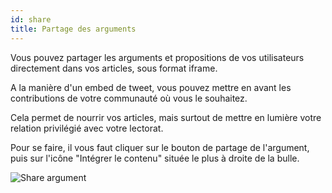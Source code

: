 ```yaml
---
id: share
title: Partage des arguments
---
```


Vous pouvez partager les arguments et propositions de vos utilisateurs directement dans vos articles, sous format iframe.

A la manière d'un embed de tweet, vous pouvez mettre en avant les contributions de votre communauté où vous le souhaitez. 

Cela permet de nourrir vos articles, mais surtout de mettre en lumière votre relation privilégié avec votre lectorat. 

Pour se faire, il vous faut cliquer sur le bouton de partage de l'argument, puis sur l'icône "Intégrer le contenu" située le plus à droite de la bulle.

![Share argument](/img/share_argument.png)
